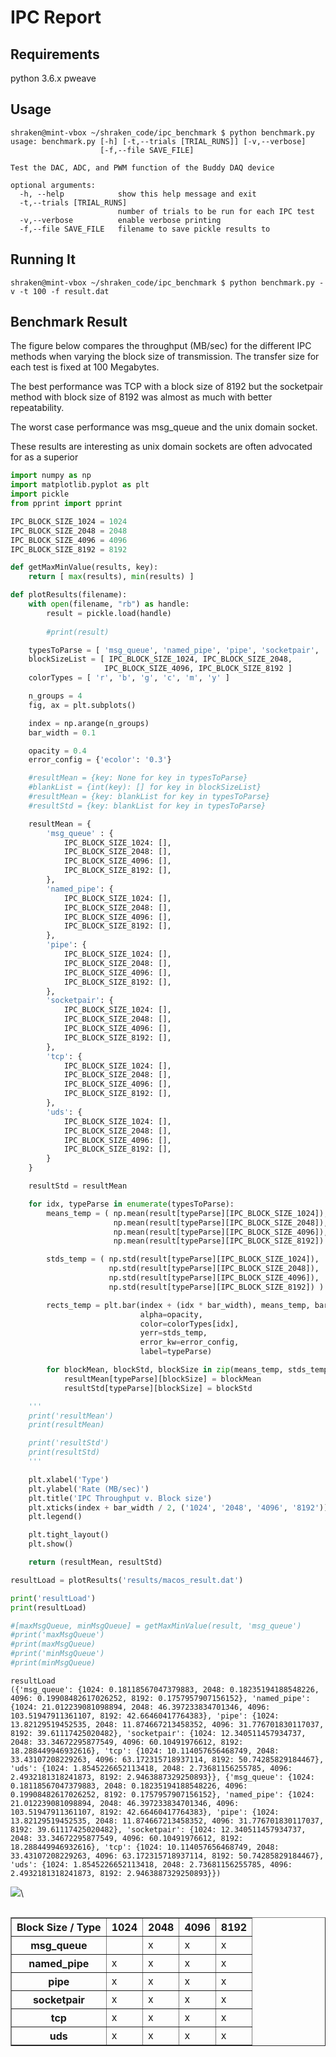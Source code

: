 # IPC Report

## Requirements

python 3.6.x
pweave

## Usage

```console
shraken@mint-vbox ~/shraken_code/ipc_benchmark $ python benchmark.py 
usage: benchmark.py [-h] [-t,--trials [TRIAL_RUNS]] [-v,--verbose]
                    [-f,--file SAVE_FILE]

Test the DAC, ADC, and PWM function of the Buddy DAQ device

optional arguments:
  -h, --help            show this help message and exit
  -t,--trials [TRIAL_RUNS]
                        number of trials to be run for each IPC test
  -v,--verbose          enable verbose printing
  -f,--file SAVE_FILE   filename to save pickle results to
```

## Running It

```console
shraken@mint-vbox ~/shraken_code/ipc_benchmark $ python benchmark.py -v -t 100 -f result.dat
```

## Benchmark Result

The figure below compares the throughput (MB/sec) for the different IPC methods when varying the block
size of transmission.  The transfer size for each test is fixed at 100 Megabytes.  

The best performance was TCP with a block size of 8192 but the socketpair
method with block size of 8192 was almost as much with better repeatability.

The worst case performance was msg_queue and the unix domain socket.

These results are interesting as unix domain sockets are often advocated
for as a superior 


```python
import numpy as np
import matplotlib.pyplot as plt
import pickle
from pprint import pprint

IPC_BLOCK_SIZE_1024 = 1024
IPC_BLOCK_SIZE_2048 = 2048
IPC_BLOCK_SIZE_4096 = 4096
IPC_BLOCK_SIZE_8192 = 8192

def getMaxMinValue(results, key):
    return [ max(results), min(results) ]

def plotResults(filename):
    with open(filename, "rb") as handle:
        result = pickle.load(handle)
    
        #print(result)

    typesToParse = [ 'msg_queue', 'named_pipe', 'pipe', 'socketpair', 'tcp', 'uds' ]
    blockSizeList = [ IPC_BLOCK_SIZE_1024, IPC_BLOCK_SIZE_2048, 
                     IPC_BLOCK_SIZE_4096, IPC_BLOCK_SIZE_8192 ]
    colorTypes = [ 'r', 'b', 'g', 'c', 'm', 'y' ]

    n_groups = 4
    fig, ax = plt.subplots()

    index = np.arange(n_groups)
    bar_width = 0.1

    opacity = 0.4
    error_config = {'ecolor': '0.3'}

    #resultMean = {key: None for key in typesToParse}
    #blankList = {int(key): [] for key in blockSizeList}
    #resultMean = {key: blankList for key in typesToParse}
    #resultStd = {key: blankList for key in typesToParse}

    resultMean = {
        'msg_queue' : {
            IPC_BLOCK_SIZE_1024: [],
            IPC_BLOCK_SIZE_2048: [],
            IPC_BLOCK_SIZE_4096: [],
            IPC_BLOCK_SIZE_8192: [],
        },
        'named_pipe': {
            IPC_BLOCK_SIZE_1024: [],
            IPC_BLOCK_SIZE_2048: [],
            IPC_BLOCK_SIZE_4096: [],
            IPC_BLOCK_SIZE_8192: [],
        },
        'pipe': {
            IPC_BLOCK_SIZE_1024: [],
            IPC_BLOCK_SIZE_2048: [],
            IPC_BLOCK_SIZE_4096: [],
            IPC_BLOCK_SIZE_8192: [],
        },
        'socketpair': {
            IPC_BLOCK_SIZE_1024: [],
            IPC_BLOCK_SIZE_2048: [],
            IPC_BLOCK_SIZE_4096: [],
            IPC_BLOCK_SIZE_8192: [],
        },
        'tcp': {
            IPC_BLOCK_SIZE_1024: [],
            IPC_BLOCK_SIZE_2048: [],
            IPC_BLOCK_SIZE_4096: [],
            IPC_BLOCK_SIZE_8192: [],
        },
        'uds': {
            IPC_BLOCK_SIZE_1024: [],
            IPC_BLOCK_SIZE_2048: [],
            IPC_BLOCK_SIZE_4096: [],
            IPC_BLOCK_SIZE_8192: [],
        }
    }

    resultStd = resultMean

    for idx, typeParse in enumerate(typesToParse):
        means_temp = ( np.mean(result[typeParse][IPC_BLOCK_SIZE_1024]),
                       np.mean(result[typeParse][IPC_BLOCK_SIZE_2048]),
                       np.mean(result[typeParse][IPC_BLOCK_SIZE_4096]),
                       np.mean(result[typeParse][IPC_BLOCK_SIZE_8192]) )

        stds_temp = ( np.std(result[typeParse][IPC_BLOCK_SIZE_1024]),
                      np.std(result[typeParse][IPC_BLOCK_SIZE_2048]),
                      np.std(result[typeParse][IPC_BLOCK_SIZE_4096]),
                      np.std(result[typeParse][IPC_BLOCK_SIZE_8192]) )

        rects_temp = plt.bar(index + (idx * bar_width), means_temp, bar_width,
                             alpha=opacity,
                             color=colorTypes[idx],
                             yerr=stds_temp,
                             error_kw=error_config,
                             label=typeParse)

        for blockMean, blockStd, blockSize in zip(means_temp, stds_temp, blockSizeList):
            resultMean[typeParse][blockSize] = blockMean
            resultStd[typeParse][blockSize] = blockStd

    '''
    print('resultMean')
    print(resultMean)

    print('resultStd')
    print(resultStd)
    '''

    plt.xlabel('Type')
    plt.ylabel('Rate (MB/sec)')
    plt.title('IPC Throughput v. Block size')
    plt.xticks(index + bar_width / 2, ('1024', '2048', '4096', '8192'))
    plt.legend()

    plt.tight_layout()
    plt.show()

    return (resultMean, resultStd)

resultLoad = plotResults('results/macos_result.dat')

print('resultLoad')
print(resultLoad)

#[maxMsgQueue, minMsgQueue] = getMaxMinValue(result, 'msg_queue')
#print('maxMsgQueue')
#print(maxMsgQueue)
#print('minMsgQueue')
#print(minMsgQueue)
```

```
resultLoad
({'msg_queue': {1024: 0.18118567047379883, 2048: 0.18235194188548226,
4096: 0.19908482617026252, 8192: 0.1757957907156152}, 'named_pipe':
{1024: 21.012239081098894, 2048: 46.397233834701346, 4096:
103.51947911361107, 8192: 42.66460417764383}, 'pipe': {1024:
13.82129519452535, 2048: 11.874667213458352, 4096: 31.776701830117037,
8192: 39.61117425020482}, 'socketpair': {1024: 12.340511457934737,
2048: 33.34672295877549, 4096: 60.10491976612, 8192:
18.288449946932616}, 'tcp': {1024: 10.114057656468749, 2048:
33.43107208229263, 4096: 63.172315718937114, 8192: 50.74285829184467},
'uds': {1024: 1.8545226652113418, 2048: 2.73681156255785, 4096:
2.4932181318241873, 8192: 2.9463887329250893}}, {'msg_queue': {1024:
0.18118567047379883, 2048: 0.18235194188548226, 4096:
0.19908482617026252, 8192: 0.1757957907156152}, 'named_pipe': {1024:
21.012239081098894, 2048: 46.397233834701346, 4096:
103.51947911361107, 8192: 42.66460417764383}, 'pipe': {1024:
13.82129519452535, 2048: 11.874667213458352, 4096: 31.776701830117037,
8192: 39.61117425020482}, 'socketpair': {1024: 12.340511457934737,
2048: 33.34672295877549, 4096: 60.10491976612, 8192:
18.288449946932616}, 'tcp': {1024: 10.114057656468749, 2048:
33.43107208229263, 4096: 63.172315718937114, 8192: 50.74285829184467},
'uds': {1024: 1.8545226652113418, 2048: 2.73681156255785, 4096:
2.4932181318241873, 8192: 2.9463887329250893}})
```

![](figures/ipc_report_figure1_1.png)\


<div style="max-height:1000px;max-width:1500px;overflow:auto;">
<table border="1" class="dataframe">
<thead>
    <tr style="text-align: right;">
        <th>Block Size / Type</th>
        <th>1024</th>
        <th>2048</th>
        <th>4096</th>
        <th>8192</th>
    </tr>
</thead>
<tbody>
    <tr>
        <th>msg_queue</th>
        <td></td>
        <td>x</td>
        <td>x</td>
        <td>x</td>
    </tr>
    <tr>
        <th>named_pipe</th>
        <td>x</td>
        <td>x</td>
        <td>x</td>
        <td>x</td>
    </tr>
    <tr>
        <th>pipe</th>
        <td>x</td>
        <td>x</td>
        <td>x</td>
        <td>x</td>
    </tr>
    <tr>
        <th>socketpair</th>
        <td>x</td>
        <td>x</td>
        <td>x</td>
        <td>x</td>
    </tr>
    <tr>
        <th>tcp</th>
        <td>x</td>
        <td>x</td>
        <td>x</td>
        <td>x</td>
    </tr>
    <tr>
        <th>uds</th>
        <td>x</td>
        <td>x</td>
        <td>x</td>
        <td>x</td>
    </tr>
</tbody>
</table>
</div>
